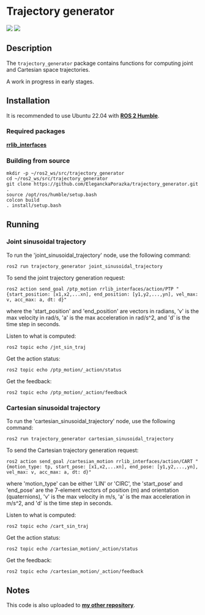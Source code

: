 # Trajectory generator
<img src="https://img.shields.io/badge/ros--version-humble-green"/>  <img src="https://img.shields.io/badge/platform%20-Ubuntu%2022.04-orange"/>

## Description

The `trajectory_generator` package contains functions for computing joint and Cartesian space trajectories.

A work in progress in early stages.

## Installation

It is recommended to use Ubuntu 22.04 with [**ROS 2 Humble**](https://docs.ros.org/en/humble/index.html).

### Required packages

[**rrlib_interfaces**](https://github.com/EleganckaPorazka/rrlib_interfaces.git)

### Building from source

```
mkdir -p ~/ros2_ws/src/trajectory_generator
cd ~/ros2_ws/src/trajectory_generator
git clone https://github.com/EleganckaPorazka/trajectory_generator.git .
source /opt/ros/humble/setup.bash
colcon build
. install/setup.bash
```

## Running

### Joint sinusoidal trajectory

To run the 'joint_sinusoidal_trajectory' node, use the following command:
```
ros2 run trajectory_generator joint_sinusoidal_trajectory 
```

To send the joint trajectory generation request:
```
ros2 action send_goal /ptp_motion rrlib_interfaces/action/PTP "{start_position: [x1,x2,...xn], end_position: [y1,y2,...,yn], vel_max: v, acc_max: a, dt: d}"

```
where the 'start_position' and 'end_position' are vectors in radians, 'v' is the max velocity in rad/s, 'a' is the max acceleration in rad/s^2, and 'd' is the time step in seconds.

Listen to what is computed:
```
ros2 topic echo /jnt_sin_traj
```

Get the action status:
```
ros2 topic echo /ptp_motion/_action/status
```

Get the feedback:
```
ros2 topic echo /ptp_motion/_action/feedback
```

### Cartesian sinusoidal trajectory

To run the 'cartesian_sinusoidal_trajectory' node, use the following command:
```
ros2 run trajectory_generator cartesian_sinusoidal_trajectory 
```

To send the Cartesian trajectory generation request:
```
ros2 action send_goal /cartesian_motion rrlib_interfaces/action/CART "{motion_type: tp, start_pose: [x1,x2,...xn], end_pose: [y1,y2,...,yn], vel_max: v, acc_max: a, dt: d}"

```
where 'motion_type' can be either 'LIN' or 'CIRC', the 'start_pose' and 'end_pose' are the 7-element vectors of position (m) and orientation (quaternions), 'v' is the max velocity in m/s, 'a' is the max acceleration in m/s^2, and 'd' is the time step in seconds.

Listen to what is computed:
```
ros2 topic echo /cart_sin_traj
```

Get the action status:
```
ros2 topic echo /cartesian_motion/_action/status
```

Get the feedback:
```
ros2 topic echo /cartesian_motion/_action/feedback
```

## Notes

This code is also uploaded to [**my other repository**](https://gitlab.com/lwolinski/trajectory_generator.git).
